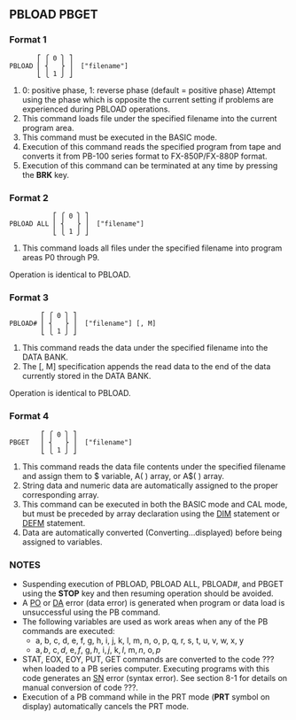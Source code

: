 ## PBLOAD PBGET

### Format 1

```basic
       ⎡ ⎧ 0 ⎫ ⎤ 
PBLOAD ⎢ ⎨   ⎬ ⎥  ["filename"]
       ⎣ ⎩ 1 ⎭ ⎦
```

1. 0: positive phase, 1: reverse phase (default = positive phase)
   Attempt using the phase which is opposite the current setting
   if problems are experienced during PBLOAD operations.
2. This command loads file under the specified filename into the 
   current program area.
3. This command must be executed in the BASIC mode.
4. Execution of this command reads the specified program from tape
   and converts it from PB-100 series format to FX-850P/FX-880P format.
5. Execution of this command can be terminated at any time by pressing
   the **BRK** key.

### Format 2

```basic
           ⎡ ⎧ 0 ⎫ ⎤ 
PBLOAD ALL ⎢ ⎨   ⎬ ⎥  ["filename"]
           ⎣ ⎩ 1 ⎭ ⎦
```
1. This command loads all files under the specified filename into program
areas P0 through P9.

Operation is identical to PBLOAD.

### Format 3

```basic
        ⎡ ⎧ 0 ⎫ ⎤ 
PBLOAD# ⎢ ⎨   ⎬ ⎥  ["filename"] [, M]
        ⎣ ⎩ 1 ⎭ ⎦
```

1. This command reads the data under the specified filename into the DATA BANK.
2. The [, M] specification appends the read data to the end of the data
   currently stored in the DATA BANK.

Operation is identical to PBLOAD.

### Format 4

```basic
        ⎡ ⎧ 0 ⎫ ⎤ 
PBGET   ⎢ ⎨   ⎬ ⎥  ["filename"]
        ⎣ ⎩ 1 ⎭ ⎦
```
1. This command reads the data file contents under the specified
   filename and assign them to $ variable, A( ) array, or A$( ) array.
2. String data and numeric data are automatically assigned to the proper
   corresponding array.
3. This command can be executed in both the BASIC mode and CAL mode,
   but must be preceded by array declaration using the [DIM](DIM.md)
   statement or [DEFM](DEFM.md) statement.
4. Data are automatically converted (Converting...displayed) before
   being assigned to variables.

### NOTES
 - Suspending execution of PBLOAD, PBLOAD ALL, PBLOAD#, and PBGET using
   the **STOP** key and then resuming operation should be avoided.
 - A [PO](../errors#PO-error) or [DA](../errors#DA-error) error (data error)
   is generated when program or data load is unsuccessful using the PB command.
 - The following variables are used as work areas when any of the PB commands
   are executed:
     - a, b, c, d, e, f, g, h, i, j, k, l, m, n, o, p, q, r, s, t, u, v, w, x, y
     - a$, b$, c$, d$, e$, f$, g$, h$, i$, j$, k$, l$, m$, n$, o$, p$
 - STAT, EOX, EOY, PUT, GET commands are converted to the code ??? when
   loaded to a PB series computer. Executing programs with this code generates
   an [SN](../errors#SN-error) error (syntax error). See section 8-1 for
   details on manual conversion of code ???.
 - Execution of a PB command while in the PRT mode (**PRT** symbol on display)
   automatically cancels the PRT mode.